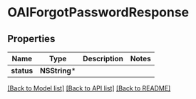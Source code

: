 # OAIForgotPasswordResponse

## Properties
Name | Type | Description | Notes
------------ | ------------- | ------------- | -------------
**status** | **NSString*** |  | 

[[Back to Model list]](../README.md#documentation-for-models) [[Back to API list]](../README.md#documentation-for-api-endpoints) [[Back to README]](../README.md)


